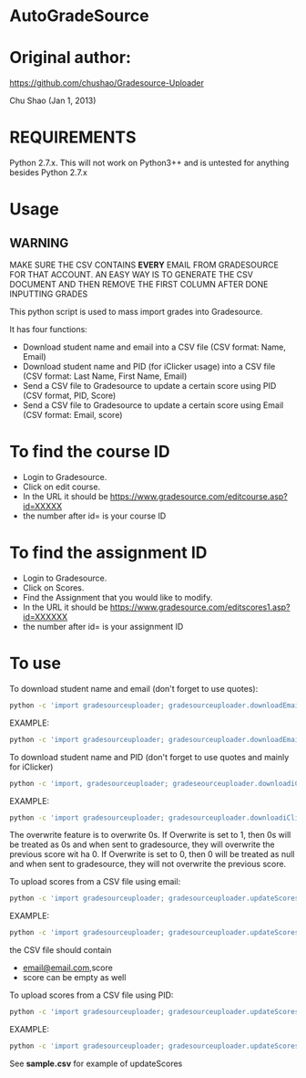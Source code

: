 # AutoGradeSource

# Original author:
https://github.com/chushao/Gradesource-Uploader

Chu Shao (Jan 1, 2013)


# REQUIREMENTS
Python 2.7.x. This will not work on Python3++ and is untested for anything besides Python 2.7.x

# Usage

## WARNING
MAKE SURE THE CSV CONTAINS **EVERY** EMAIL FROM GRADESOURCE FOR THAT ACCOUNT.
AN EASY WAY IS TO GENERATE THE CSV  DOCUMENT AND THEN REMOVE THE FIRST COLUMN AFTER DONE INPUTTING GRADES

This python script is used to mass import grades into Gradesource.

It has four functions: 
- Download student name and email into a CSV file (CSV format: Name, Email)
- Download student name and PID (for iClicker usage) into a CSV file (CSV format: Last Name, First Name, Email)
- Send a CSV file to Gradesource to update a certain score using PID (CSV format, PID, Score)
- Send a CSV file to Gradesource to update a certain score using Email (CSV format: Email, score)


# To find the course ID
* Login to Gradesource.
* Click on edit course.
* In the URL it should be https://www.gradesource.com/editcourse.asp?id=XXXXX
* the number after id= is your course ID

# To find the assignment ID
* Login to Gradesource.
* Click on Scores.
* Find the Assignment that you would like to modify.
* In the URL it should be https://www.gradesource.com/editscores1.asp?id=XXXXXX
* the number after id= is your assignment ID

# To use
To download student name and email (don't forget to use quotes):
```sh
python -c 'import gradesourceuploader; gradesourceuploader.downloadEmail(login, courseID)'
```

EXAMPLE: 
```sh
python -c 'import gradesourceuploader; gradesourceuploader.downloadEmail("cshao", "99999")'
```

To download student name and PID (don't forget to use quotes and mainly for iClicker)
```sh
python -c 'import, gradesourceuploader; gradeseourceuploader.downloadiClicker(login, courseID)'
```

EXAMPLE:
```sh
python -c 'import gradesourceuploader; gradesourceuploader.downloadiClicker("cshao", "99999")'
```

The overwrite feature is to overwrite 0s. If Overwrite is set to 1, then 0s will be treated as 0s and when sent to gradesource, they will overwrite
the previous score wit ha 0. If Overwrite is set to 0, then 0 will be treated as null and when sent to gradesource, they will not overwrite the previous score.


To upload scores from a CSV file using email:
```sh
python -c 'import gradesourceuploader; gradesourceuploader.updateScoresByEmail(login, courseID, assignmentID, CSVFile, overwrite)'
```

EXAMPLE:
```sh
python -c 'import gradesourceuploader; gradesourceuploader.updateScoresByEmail("cshao", "99999", "111111", "grades.csv", "0")'
```

the CSV file should contain
* email@email.com,score
* score can be empty as well

To upload scores from a CSV file using PID:
```sh
python -c 'import gradesourceuploader; gradesourceuploader.updateScoresByPID(login, courseID, assignmentID, CSVFile, overwrite)'
```

EXAMPLE:
```sh
python -c 'import gradesourceuploader; gradesourceuploader.updateScoresByPID(login, courseID, assignmentID, CSVFile, "1")'
```

See **sample.csv** for example of updateScores
